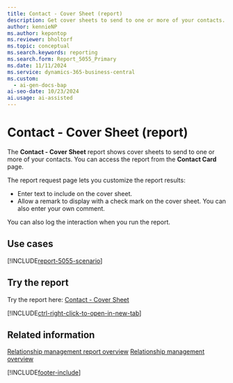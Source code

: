 ```yaml
---
title: Contact - Cover Sheet (report)
description: Get cover sheets to send to one or more of your contacts. 
author: kennieNP
ms.author: kepontop
ms.reviewer: bholtorf
ms.topic: conceptual
ms.search.keywords: reporting
ms.search.form: Report_5055_Primary
ms.date: 11/11/2024
ms.service: dynamics-365-business-central
ms.custom:
  - ai-gen-docs-bap
ai-seo-date: 10/23/2024
ai.usage: ai-assisted
---
```


# Contact - Cover Sheet (report)

The **Contact - Cover Sheet** report shows cover sheets to send to one or more of your contacts. You can access the report from the **Contact Card** page.

The report request page lets you customize the report results:

- Enter text to include on the cover sheet.
- Allow a remark to display with a check mark on the cover sheet. You can also enter your own comment.

You can also log the interaction when you run the report.

## Use cases

[!INCLUDE[report-5055-scenario](../includes/report-5055-scenario-include.md)]

<!-- 

Prompt

Below is a report in an ERP system. Provide 3-4 use cases for different personas working with project management or finance for projects.

Format like this:    
  
As a <persona>, use the report to    
* use case 1  
* use case 2    

Do not capitalize the persona names. 

Do not start lines with "Use the data to"

## Report name
Contact - Cover Sheet

## Report description

### What the report does

### Use cases

Please include your data sources and URLs

-->

## Try the report

Try the report here: [Contact - Cover Sheet](https://businesscentral.dynamics.com?report=5055)

[!INCLUDE[ctrl-right-click-to-open-in-new-tab](../includes/ctrl-right-click-to-open-in-new-tab.md)]

## Related information

[Relationship management report overview](../marketing-reports.md)
[Relationship management overview](../marketing-relationship-management.md)

[!INCLUDE[footer-include](../includes/footer-banner.md)]